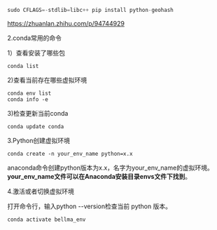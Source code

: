 ```py
sudo CFLAGS=-stdlib=libc++ pip install python-geohash
```

https://zhuanlan.zhihu.com/p/94744929

2.conda常用的命令

1）查看安装了哪些包

```text
conda list
```

2)查看当前存在哪些虚拟环境

```text
conda env list 
conda info -e
```

3)检查更新当前conda

```text
conda update conda
```

3.Python创建虚拟环境

```text
conda create -n your_env_name python=x.x
```

anaconda命令创建python版本为x.x，名字为your_env_name的虚拟环境。**your_env_name文件可以在Anaconda安装目录envs文件下找到**。

4.激活或者切换虚拟环境

打开命令行，输入python --version检查当前 python 版本。

```text
conda activate bellma_env
```